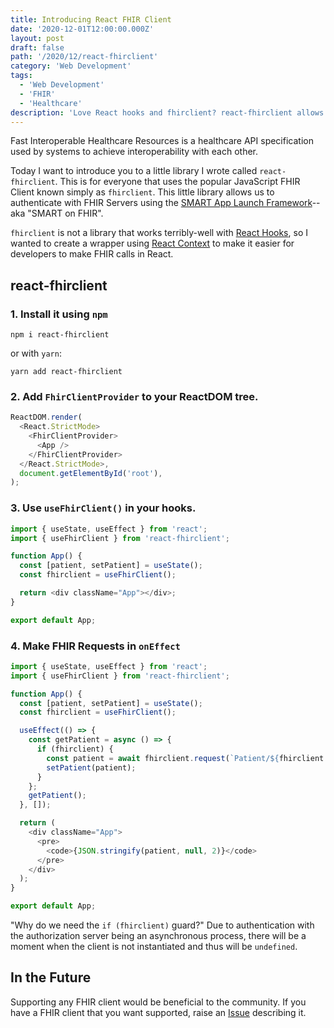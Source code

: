 ```yaml
---
title: Introducing React FHIR Client
date: '2020-12-01T12:00:00.000Z'
layout: post
draft: false
path: '/2020/12/react-fhirclient'
category: 'Web Development'
tags:
  - 'Web Development'
  - 'FHIR'
  - 'Healthcare'
description: 'Love React hooks and fhirclient? react-fhirclient allows you to use them together easily.'
---
```


Fast Interoperable Healthcare Resources is a healthcare API specification used
by systems to achieve interoperability with each other.

Today I want to introduce you to a little library I wrote called
`react-fhirclient`. This is for everyone that uses the popular JavaScript FHIR
Client known simply as `fhirclient`. This little library allows us to
authenticate with FHIR Servers using the [SMART App Launch Framework](http://www.hl7.org/fhir/smart-app-launch/)--
aka "SMART on FHIR".

`fhirclient` is not a library that works terribly-well with [React Hooks](https://reactjs.org/docs/hooks-intro.html), so I wanted to create a
wrapper using [React Context](https://reactjs.org/docs/context.html) to make it easier for developers to make FHIR calls in React.

## react-fhirclient

### 1. Install it using `npm`

```
npm i react-fhirclient
```

or with `yarn`:

```
yarn add react-fhirclient
```

### 2. Add `FhirClientProvider` to your ReactDOM tree.

```js
ReactDOM.render(
  <React.StrictMode>
    <FhirClientProvider>
      <App />
    </FhirClientProvider>
  </React.StrictMode>,
  document.getElementById('root'),
);
```

### 3. Use `useFhirClient()` in your hooks.

```js
import { useState, useEffect } from 'react';
import { useFhirClient } from 'react-fhirclient';

function App() {
  const [patient, setPatient] = useState();
  const fhirclient = useFhirClient();

  return <div className="App"></div>;
}

export default App;
```

### 4. Make FHIR Requests in `onEffect`

```js
import { useState, useEffect } from 'react';
import { useFhirClient } from 'react-fhirclient';

function App() {
  const [patient, setPatient] = useState();
  const fhirclient = useFhirClient();

  useEffect(() => {
    const getPatient = async () => {
      if (fhirclient) {
        const patient = await fhirclient.request(`Patient/${fhirclient.patient.id}`);
        setPatient(patient);
      }
    };
    getPatient();
  }, []);

  return (
    <div className="App">
      <pre>
        <code>{JSON.stringify(patient, null, 2)}</code>
      </pre>
    </div>
  );
}

export default App;
```

"Why do we need the `if (fhirclient)` guard?" Due to authentication with the authorization server being an asynchronous process, there will be a moment when the client is not instantiated and thus will be `undefined`.

## In the Future

Supporting any FHIR client would be beneficial to the community. If you have a FHIR client that you want supported, raise an [Issue](https://github.com/zeevo/react-fhirclient/issues) describing it.

